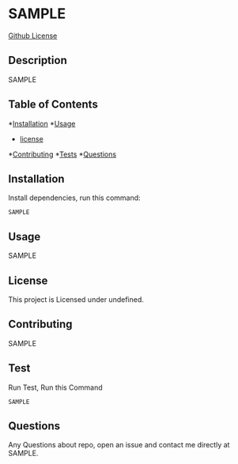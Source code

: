# SAMPLE
[Github License](https://img.shields.io/badge/license-${license}%7D-blue/svg)

## Description
SAMPLE
## Table of Contents 
*[Installation](#installation)
*[Usage](#usage)

* [license](#license)

*[Contributing](#contributing)
*[Tests](#tests)
*[Questions](#questions)
## Installation
Install dependencies, run this command:
```
SAMPLE
```
## Usage
SAMPLE
## License
  This project is Licensed under undefined.
## Contributing
SAMPLE
## Test
Run Test, Run this Command 
```
SAMPLE
```
## Questions
Any Questions about repo, open an issue and contact me directly at  SAMPLE.


